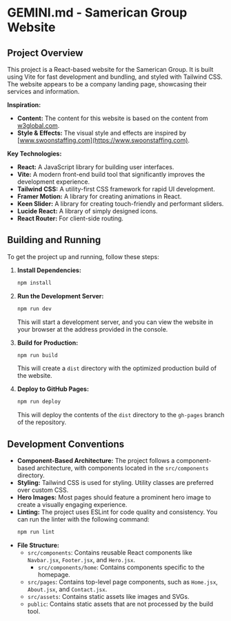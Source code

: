 # GEMINI.md - Samerican Group Website

## Project Overview

This project is a React-based website for the Samerican Group. It is built using Vite for fast development and bundling, and styled with Tailwind CSS. The website appears to be a company landing page, showcasing their services and information.

**Inspiration:**

*   **Content:** The content for this website is based on the content from [w3global.com](https://w3global.com).
*   **Style & Effects:** The visual style and effects are inspired by [www.swoonstaffing.com](https://www.swoonstaffing.com).

**Key Technologies:**

*   **React:** A JavaScript library for building user interfaces.
*   **Vite:** A modern front-end build tool that significantly improves the development experience.
*   **Tailwind CSS:** A utility-first CSS framework for rapid UI development.
*   **Framer Motion:** A library for creating animations in React.
*   **Keen Slider:** A library for creating touch-friendly and performant sliders.
*   **Lucide React:** A library of simply designed icons.
*   **React Router:** For client-side routing.

## Building and Running

To get the project up and running, follow these steps:

1.  **Install Dependencies:**
    ```bash
    npm install
    ```

2.  **Run the Development Server:**
    ```bash
    npm run dev
    ```
    This will start a development server, and you can view the website in your browser at the address provided in the console.

3.  **Build for Production:**
    ```bash
    npm run build
    ```
    This will create a `dist` directory with the optimized production build of the website.

4.  **Deploy to GitHub Pages:**
    ```bash
    npm run deploy
    ```
    This will deploy the contents of the `dist` directory to the `gh-pages` branch of the repository.

## Development Conventions

*   **Component-Based Architecture:** The project follows a component-based architecture, with components located in the `src/components` directory.
*   **Styling:** Tailwind CSS is used for styling. Utility classes are preferred over custom CSS.
*   **Hero Images:** Most pages should feature a prominent hero image to create a visually engaging experience.
*   **Linting:** The project uses ESLint for code quality and consistency. You can run the linter with the following command:
    ```bash
    npm run lint
    ```
*   **File Structure:**
    *   `src/components`: Contains reusable React components like `Navbar.jsx`, `Footer.jsx`, and `Hero.jsx`.
        *   `src/components/home`: Contains components specific to the homepage.
    *   `src/pages`: Contains top-level page components, such as `Home.jsx`, `About.jsx`, and `Contact.jsx`.
    *   `src/assets`: Contains static assets like images and SVGs.
    *   `public`: Contains static assets that are not processed by the build tool.
